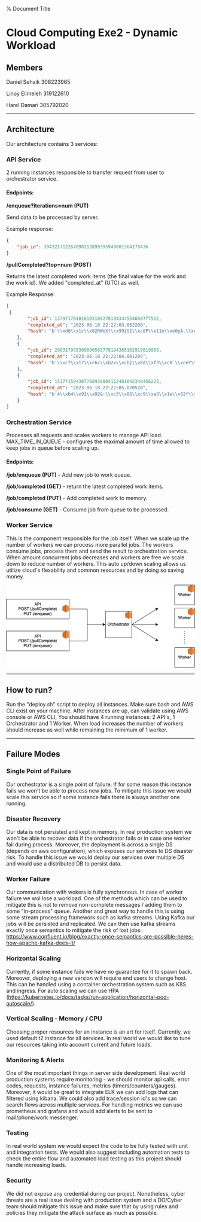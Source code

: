 % Document Title

# Cloud Computing Exe2 - Dynamic Workload


## Members

Daniel Sehaik 308223965

Linoy Elimeleh 319122610

Harel Damari 305792020


---

## Architecture
Our architecture contains 3 services:

### API Service 

2 running instances responsible to transfer request from user to orchestrator service.

#### Endpoints:

**/enqueue?iterations=num (PUT)**

Send data to be processed by server.

Example response:

```json
{
    "job_id": 304321712267898212899395949001364170436
}
```

**/pullCompleted?top=num (POST)**

Returns the latest completed work items (the final value for the work and the work id). We added "completed_at" (UTC) as well.

Example Response:
```json
[
 {
        "job_id": 137971701816193109278194344554660777512,
        "completed_at": "2023-06-18 22:22:03.052208",
        "hash": "b'\\xd8\\x1c\\x82RWeXt\\x99iS1\\xc8P\\x11o\\xe0pA.\\xc6\\xb3\\x91\\xa8uX$\\x02\\x997\\x7f\\xa6\\xd6Fz\\x13\\xf2jQ\\xbc\\x1e\\x1c\\xf2\\xc9\\xbe\\x1d_\\xdbQ\\x8f\\x9ds\\x1e>j\\xf7{(\\xc9\\x1d\\xfatu\\xf8'"
    },
    {
        "job_id": 298317975309890583778194365162919819958,
        "completed_at": "2023-06-18 22:22:04.061205",
        "hash": "b'\\xcf\\x17\\xc6c\\xb2x\\xcb}\\x8d\\xf3\\xc8`\\xceY\\x02\\xa4\\xd1\\x9ck\\xfc\\x1a\\xa9!a#\\x11\\xc2L\\xba\\xe1<]H\\xedX\\xdb\\xae\\x9f\\xa7\\x93\\xb6\\x8fN5\\xdc\\xd7\\xc5\\x9b\\x8aCSO4\\xa5v\\xec\\xa5\\xeep{\\x9b\\\\Ly'"
    },
    {
        "job_id": 151771594307708939804112481042340456223,
        "completed_at": "2023-06-18 22:22:05.070520",
        "hash": "b'4\\xb4\\x91\\x92&:\\xc3\\x86\\xc9\\xa3\\x1e\\x82f\\x1f\\x18p\\xc8\\xab\\x85\\xc2\\xc8K\\xfet\\x18\\x9a\\\\\\xda\\x80\\xccq\\t\\x9e\\xe1MaJ\\xc5@\\xaa\\xea\\x956\\xc4#\\n\\xce\\x0e\\xd9\\x03<I\\xda\\x947\\x00A\\xdcM\\x88\\xd7&J\\xcf'"
    }
]
```
### Orchestration Service 

Processes all requests and scales workers to manage API load. MAX_TIME_IN_QUEUE - configures the maximal amount of time allowed to keep jobs in queue before scaling up.

#### Endpoints:

**/job/enqueue (PUT)** - Add new job to work queue.

**/job/completed (GET)** - return the latest completed work items.

**/job/completed (PUT)** - Add completed work to memory.

**/job/consume (GET)** - Consume job from queue to be processed.

### Worker Service


This is the component responsible for the job itself. When we scale up the number of workers we can process more parallel jobs.
The workers consume jobs, process them and send the result to orchestration service.
When amount concurrent jobs decreases and workers are free we scale down to reduce number of workers.
This auto up/down scaling allows us utilize cloud's flexability and common resources and by doing so saving money.

![](architecture.png)

---

## How to run?
Run the "deploy.sh" script to deploy all instances.
Make sure bash and AWS CLI exist on your machine.
After instances are up, can validate using AWS console or AWS CLI, 
You should have 4 running instances: 2 API's, 1 Orchestrator and 1 Worker.
When load increases the number of workers should increase as well while remaining the minimum of 1 worker.


---
## Failure Modes

### Single Point of Failure
Our orchestrator is a single point of failure. If for some reason this instance fails we won't be able to process new jobs.
To mitigate this issue we would scale this service so if some instance fails there is always another one running.

### Disaster Recovery
Our data is not persisted and kept in memory. In real production system we won't be able to recover data if the orchestrator fails or in case one worker fail during process.
Moreover, the deployment is across a single DS (depends on aws configuration), which exposes our services to DS disaster risk.
To handle this issue we would deploy our services over multiple DS and would use a distributed DB to persist data.

### Worker Failure
Our communication with wokers is fully synchronous. In case of worker failure we wol lose a workload.
One of the methods which can be used to mitigate this is not to remove non-complete messages / adding them to some "in-process" queue.
Another and great way to handle this is using some stream processing framework such as kafka streams.
Using Kafka our jobs will be persisted and replicated. We can then use kafka streams exactly once semantics to mitigate the risk of lost jobs:
https://www.confluent.io/blog/exactly-once-semantics-are-possible-heres-how-apache-kafka-does-it/

### Horizontal Scaling
Currently, if some instance fails we have no guarantee for it to spawn back.
Moreover, deploying a new version will require end users to change host.
This can be handled using a container orchestration system such as K8S and ingress.
For auto scaling we can use HPA (https://kubernetes.io/docs/tasks/run-application/horizontal-pod-autoscale/).

### Vertical Scaling - Memory / CPU
Choosing proper resources for an instance is an art for itself. Currently, we used default t2 instance for all services.
In real world we would like to tune our resources taking into account current and future loads.

### Monitoring & Alerts
One of the most important things in server side development. Real world production systems require monitoring - we should monitor api calls, error codes, requests, instance failures, metrics (timers/counters/gauges).
Moreover, it would be great to integrate ELK we can add logs that can filtered using kibana. We could also add trace/session id's so we can search flows across multiple services.
For handling metrics we can use prometheus and grafana and would add alerts to be sent to mail/phone/work messenger.

### Testing
In real world system we would expect the code to be fully tested with unit and integration tests.
We would also suggest including automation tests to check the entire flow and automated load testing as this project should handle increasing loads.

### Security
We did not expose any credential during our project. 
Nonetheless, cyber threats are a real issue dealing with production system and a DO/Cyber team should mitigate this issue and make sure that by using rules and policies they mitigate the attack surface as much as possible.

